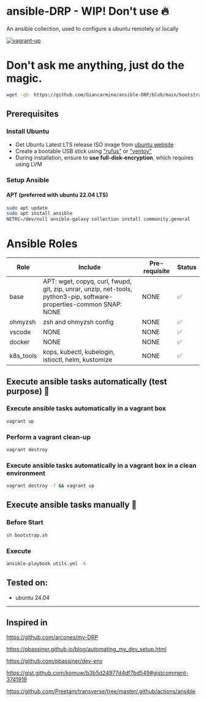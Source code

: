 # ansible-DRP - WIP! Don't use :fire:

An ansible collection, used to configure a ubuntu remotely or locally

[![vagrant-up](https://github.com/Giancarmine/ansible-DRP/actions/workflows/vagrant-up.yml/badge.svg)](https://github.com/Giancarmine/ansible-DRP/actions/workflows/vagrant-up.yml)

# Don't ask me anything, just do the magic.

```sh
wget -qO- https://github.com/Giancarmine/ansible-DRP/blob/main/bootstrap.sh | bash
```

## Prerequisites

### Install Ubuntu

- Get Ubuntu Latest LTS release ISO image from [ubuntu website](https://ubuntu.com/download/desktop)
- Create a bootable USB stick using ["rufus"](https://rufus.ie) or ["ventoy"](https://www.ventoy.net/en/index.html)
- During installation, ensure to **use full-disk-encryption**, which requires using LVM

### Setup Ansible

#### APT (preferred with ubuntu 22.04 LTS)

```sh
sudo apt update
sudo apt install ansible
NETRC=/dev/null ansible-galaxy collection install community.general
```

# Ansible Roles

| Role      | Include                                                                                                              | Pre-requisite | Status             |
| --------- | -------------------------------------------------------------------------------------------------------------------- | ------------- | ------------------ |
| base      | APT: wget, copyq, curl, fwupd, git, zip, unrar, unzip, net-tools, python3-pip, software-properties-common SNAP: NONE | NONE          | :white_check_mark: |
| ohmyzsh   | zsh and ohmyzsh config                                                                                               | NONE          | :white_check_mark: |
| vscode    | NONE                                                                                                                 | NONE          | :white_check_mark: |
| docker    | NONE                                                                                                                 | NONE          | :white_check_mark: |
| k8s_tools | kops, kubectl, kubelogin, istioctl, helm, kustomize                                                                  | NONE          | :white_check_mark: |

## Execute ansible tasks automatically (test purpose) :rocket:

### Execute ansible tasks automatically in a vagrant box

```bash
vagrant up
```

### Perform a vagrant clean-up

```bash
vagrant destroy
```

### Execute ansible tasks automatically in a vagrant box in a clean environment

```bash
vagrant destroy -f && vagrant up
```

## Execute ansible tasks manually :wrench:

### Before Start

```bash
sh bootstrap.sh
```

### Execute

```bash
ansible-playbook utils.yml -K
```

## Tested on:

- ubuntu 24.04

---

## Inspired in

<https://github.com/arcones/my-DRP>

<https://pbassiner.github.io/blog/automating_my_dev_setup.html>

<https://github.com/pbassiner/dev-env>

<https://gist.github.com/komuw/b3b5d24977d4df7bd549#gistcomment-3741919>

<https://github.com/Preetam/transverse/tree/master/.github/actions/ansible>
